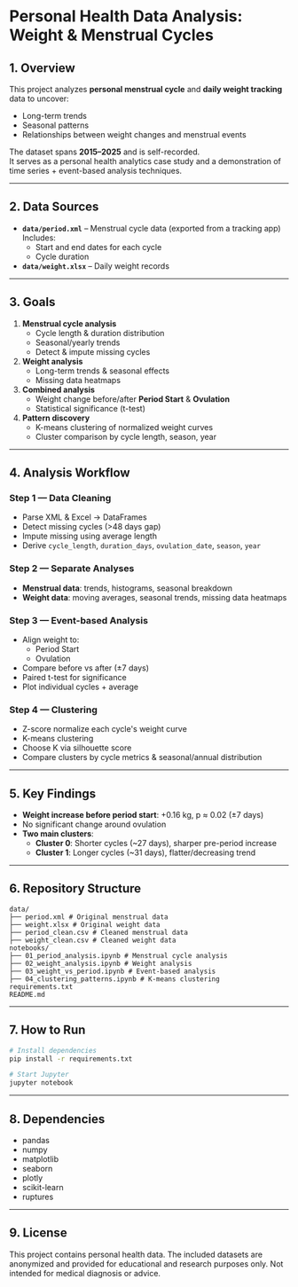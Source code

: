 # Personal Health Data Analysis: Weight & Menstrual Cycles

## 1. Overview
This project analyzes **personal menstrual cycle** and **daily weight tracking** data to uncover:
- Long-term trends
- Seasonal patterns
- Relationships between weight changes and menstrual events

The dataset spans **2015–2025** and is self-recorded.  
It serves as a personal health analytics case study and a demonstration of time series + event-based analysis techniques.

---

## 2. Data Sources
- **`data/period.xml`** – Menstrual cycle data (exported from a tracking app)  
  Includes:
  - Start and end dates for each cycle
  - Cycle duration
- **`data/weight.xlsx`** – Daily weight records

---

## 3. Goals
1. **Menstrual cycle analysis**  
   - Cycle length & duration distribution
   - Seasonal/yearly trends
   - Detect & impute missing cycles
2. **Weight analysis**  
   - Long-term trends & seasonal effects
   - Missing data heatmaps
3. **Combined analysis**  
   - Weight change before/after **Period Start** & **Ovulation**
   - Statistical significance (t-test)
4. **Pattern discovery**  
   - K-means clustering of normalized weight curves
   - Cluster comparison by cycle length, season, year


---

## 4. Analysis Workflow
### Step 1 — Data Cleaning
- Parse XML & Excel → DataFrames
- Detect missing cycles (>48 days gap)
- Impute missing using average length
- Derive `cycle_length`, `duration_days`, `ovulation_date`, `season`, `year`

### Step 2 — Separate Analyses
- **Menstrual data**: trends, histograms, seasonal breakdown  
- **Weight data**: moving averages, seasonal trends, missing data heatmaps

### Step 3 — Event-based Analysis
- Align weight to:
  - Period Start
  - Ovulation
- Compare before vs after (±7 days)
- Paired t-test for significance
- Plot individual cycles + average

### Step 4 — Clustering
- Z-score normalize each cycle's weight curve
- K-means clustering
- Choose K via silhouette score
- Compare clusters by cycle metrics & seasonal/annual distribution

---

## 5. Key Findings
- **Weight increase before period start**: +0.16 kg, p ≈ 0.02 (±7 days)
- No significant change around ovulation
- **Two main clusters**:
  - **Cluster 0**: Shorter cycles (~27 days), sharper pre-period increase  
  - **Cluster 1**: Longer cycles (~31 days), flatter/decreasing trend

---

## 6. Repository Structure
 ```
data/
├── period.xml # Original menstrual data
├── weight.xlsx # Original weight data
├── period_clean.csv # Cleaned menstrual data
├── weight_clean.csv # Cleaned weight data
notebooks/
├── 01_period_analysis.ipynb # Menstrual cycle analysis
├── 02_weight_analysis.ipynb # Weight analysis
├── 03_weight_vs_period.ipynb # Event-based analysis
├── 04_clustering_patterns.ipynb # K-means clustering
requirements.txt
README.md
 ```

---

## 7. How to Run
```bash
# Install dependencies
pip install -r requirements.txt

# Start Jupyter
jupyter notebook
 ```

---

## 8. Dependencies
- pandas
- numpy
- matplotlib
- seaborn
- plotly
- scikit-learn
- ruptures

---

## 9. License
This project contains personal health data.
The included datasets are anonymized and provided for educational and research purposes only.
Not intended for medical diagnosis or advice.

